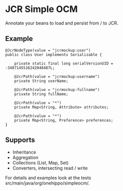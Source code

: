 JCR Simple OCM
============

Annotate your beans to load and persist from / to JCR.

## Example
```
@JcrNodeType(value = "jcrmockup:user")
public class User implements Serializable {

    private static final long serialVersionUID = -3487145516242048487L;

    @JcrPath(value = "jcrmockup:username")
    private String userName;

    @JcrPath(value = "jcrmockup:fullname")
    private String fullName;

    @JcrPath(value = "*")
    private Map<String, Attribute> attributes;

    @JcrPath(value = "*")
    private Map<String, Preference> preferences;
}
```

## Supports
- Inheritance
- Aggregation
- Collections (List, Map, Set)
- Converters, intersecting read / write

For details and examples look at the tests src/main/java/org/onehippo/simpleocm/.
